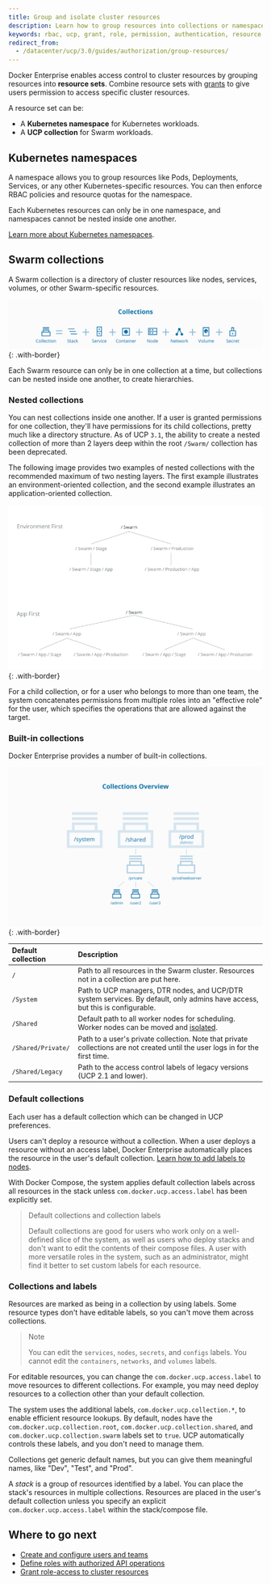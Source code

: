 ```yaml
---
title: Group and isolate cluster resources
description: Learn how to group resources into collections or namespaces to control user access.
keywords: rbac, ucp, grant, role, permission, authentication, resource set, collection, namespace, Kubernetes
redirect_from:
  - /datacenter/ucp/3.0/guides/authorization/group-resources/
---
```


Docker Enterprise enables access control to cluster resources by grouping resources
into **resource sets**. Combine resource sets with [grants](grant-permissions)
to give users permission to access specific cluster resources.

A resource set can be:

* A **Kubernetes namespace** for Kubernetes workloads.
* A **UCP collection** for Swarm workloads.

## Kubernetes namespaces

A namespace allows you to group resources like Pods, Deployments, Services, or
any other Kubernetes-specific resources. You can then enforce RBAC policies
and resource quotas for the namespace.

Each Kubernetes resources can only be in one namespace, and namespaces cannot
be nested inside one another.

[Learn more about Kubernetes namespaces](https://kubernetes.io/docs/concepts/overview/working-with-objects/namespaces).

## Swarm collections

A Swarm collection is a directory of cluster resources like nodes, services,
volumes, or other Swarm-specific resources.

![](../images/collections-and-resources.svg){: .with-border}

Each Swarm resource can only be in one collection at a time, but collections
can be nested inside one another, to create hierarchies.

### Nested collections

You can nest collections inside one another. If a user is granted permissions
for one collection, they'll have permissions for its child collections,
pretty much like a directory structure. As of UCP `3.1`, the ability to create a nested 
collection of more than 2 layers deep within the root `/Swarm/` collection has been deprecated. 

The following image provides two examples of nested collections with the recommended maximum 
of two nesting layers. The first example illustrates an environment-oriented collection, and the second 
example illustrates an application-oriented collection.

![](../images/nested-collection.png){: .with-border}

For a child collection, or for a user who belongs to more than one team, the
system concatenates permissions from multiple roles into an "effective role" for
the user, which specifies the operations that are allowed against the target.

### Built-in collections

Docker Enterprise provides a number of built-in collections.

![](../images/collections-diagram.svg){: .with-border}

| Default collection | Description                                                                                                                                                                                                                                |
|:-------------------|:-------------------------------------------------------------------------------------------------------------------------------------------------------------------------------------------------------------------------------------------|
| `/`                | Path to all resources in the Swarm cluster. Resources not in a collection are put here.                                                                                                                                                    |
| `/System`          | Path to UCP managers, DTR nodes, and UCP/DTR system services. By default, only admins have access, but this is configurable.                                                                                                               |
| `/Shared`          | Default path to all worker nodes for scheduling. Worker nodes can be moved and [isolated](isolate-nodes.md). |
| `/Shared/Private/` | Path to a user's private collection. Note that private collections are not created until the user logs in for the first time. |
| `/Shared/Legacy`   | Path to the access control labels of legacy versions (UCP 2.1 and lower). |


### Default collections

Each user has a default collection which can be changed in UCP preferences.

Users can't deploy a resource without a collection. When a user deploys a
resource without an access label, Docker Enterprise automatically places the resource in
the user's default collection. [Learn how to add labels to nodes](../admin/configure/add-labels-to-cluster-nodes.md).

With Docker Compose, the system applies default collection labels across all
resources in the stack unless `com.docker.ucp.access.label` has been explicitly
set.

> Default collections and collection labels
>
> Default collections are good for users who work only on a well-defined slice of
> the system, as well as users who deploy stacks and don't want to edit the
> contents of their compose files. A user with more versatile roles in the
> system, such as an administrator, might find it better to set custom labels for
> each resource.

### Collections and labels

Resources are marked as being in a collection by using labels. Some resource
types don't have editable labels, so you can't move them across collections.

> Note
> 
> You can edit the `services`, `nodes`, `secrets`, and `configs` labels.
> You cannot edit the `containers`, `networks`, and `volumes` labels.

For editable resources, you can change the `com.docker.ucp.access.label` to move
resources to different collections. For example, you may need deploy resources
to a collection other than your default collection.

The system uses the additional labels, `com.docker.ucp.collection.*`, to enable
efficient resource lookups. By default, nodes have the
`com.docker.ucp.collection.root`, `com.docker.ucp.collection.shared`, and
`com.docker.ucp.collection.swarm` labels set to `true`. UCP
automatically controls these labels, and you don't need to manage them.

Collections get generic default names, but you can give them meaningful names,
like "Dev", "Test", and "Prod".

A *stack* is a group of resources identified by a label. You can place the
stack's resources in multiple collections. Resources are placed in the user's
default collection unless you specify an explicit `com.docker.ucp.access.label`
within the stack/compose file.


## Where to go next

- [Create and configure users and teams](create-users-and-teams-manually.md)
- [Define roles with authorized API operations](define-roles.md)
- [Grant role-access to cluster resources](grant-permissions.md)
